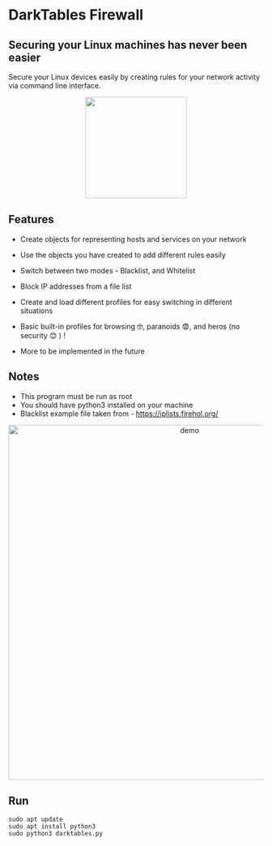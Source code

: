 # DarkTables Firewall
## Securing your Linux machines has never been easier

Secure your Linux devices easily by creating rules for your network activity via command line interface.

<p align="center">
<img src="https://user-images.githubusercontent.com/63206167/189040436-11a7d4bf-69ce-4e50-a9e0-81f9ba24affc.png" width="200">
</p>

## Features

- Create objects for representing hosts and services on your network
- Use the objects you have created to add different rules easily
- Switch between two modes - Blacklist, and Whitelist
- Block IP addresses from a file list
- Create and load different profiles for easy switching in different situations


- Basic built-in profiles for browsing 🤓, paranoids 😨, and heros (no security  😊 ) ! 
- More to be implemented in the future 

## Notes
- This program must be run as root
- You should have python3 installed on your machine
- Blacklist example file taken from - https://iplists.firehol.org/

<p align="center">
<img src="https://user-images.githubusercontent.com/63206167/189295755-ff364a6e-ef5b-43eb-aa8d-d4595d919b46.gif" alt="demo"  width="700" />
</p>

## Run
```
sudo apt update
sudo apt install python3
sudo python3 darktables.py
```
